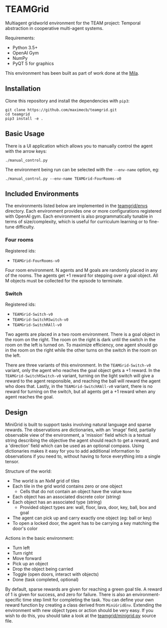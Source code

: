 # TEAMGrid

Multiagent gridworld environment for the TEAM project: Temporal abstraction in cooperative multi-agent systems.

Requirements:
- Python 3.5+
- OpenAI Gym
- NumPy
- PyQT 5 for graphics

This environment has been built as part of work done at the [Mila](https://mila.quebec/en/).

## Installation

Clone this repository and install the dependencies with `pip3`:

```
git clone https://github.com/maximecb/teamgrid.git
cd teamgrid
pip3 install -e .
```

## Basic Usage

There is a UI application which allows you to manually control the agent with the arrow keys:

```
./manual_control.py
```

The environment being run can be selected with the `--env-name` option, eg:

```
./manual_control.py --env-name TEAMGrid-FourRooms-v0
```

## Included Environments

The environments listed below are implemented in the [teamgrid/envs](/teamgrid/envs) directory.
Each environment provides one or more configurations registered with OpenAI gym. Each environment
is also programmatically tunable in terms of size/complexity, which is useful for curriculum learning
or to fine-tune difficulty.

### Four rooms

Registered ids:
- `TEAMGrid-FourRooms-v0`

Four room environment. N agents and M goals are randomly placed in any of the rooms. The agents get +1 reward for stepping over a goal object. All M objects must be collected for the episode to terminate.

### Switch

Registered ids:
- `TEAMGrid-Switch-v0`
- `TEAMGrid-SwitchRSwitch-v0`
- `TEAMGrid-SwitchRAll-v0`

Two agents are placed in a two room environment. There is a goal object in the room on the right. The room on the right is dark until the switch in the room on the left is turned on. To maximize efficiency, one agent should go in the room  on the right while the other turns on the switch in the room on the left.

There are three variants of this environment. In the `TEAMGrid-Switch-v0` variant, only the agent who reaches the goal object gets a +1 reward. In the
`TEAMGrid-SwitchRSwitch-v0` variant, turning on the light switch will give a reward to the agent responsible, and reaching the ball will reward the
agent who does that. Lastly, in the `TEAMGrid-SwitchRAll-v0` variant, there is no reward for turning on the switch, but all agents get a +1 reward
when any agent reaches the goal.

## Design

MiniGrid is built to support tasks involving natural language and sparse rewards.
The observations are dictionaries, with an 'image' field, partially observable
view of the environment, a 'mission' field which is a textual string
describing the objective the agent should reach to get a reward, and a 'direction'
field which can be used as an optional compass. Using dictionaries makes it
easy for you to add additional information to observations
if you need to, without having to force everything into a single tensor.

Structure of the world:
- The world is an NxM grid of tiles
- Each tile in the grid world contains zero or one object
  - Cells that do not contain an object have the value `None`
- Each object has an associated discrete color (string)
- Each object has an associated type (string)
  - Provided object types are: wall, floor, lava, door, key, ball, box and goal
- The agent can pick up and carry exactly one object (eg: ball or key)
- To open a locked door, the agent has to be carrying a key matching the door's color

Actions in the basic environment:
- Turn left
- Turn right
- Move forward
- Pick up an object
- Drop the object being carried
- Toggle (open doors, interact with objects)
- Done (task completed, optional)

By default, sparse rewards are given for reaching a green goal tile. A
reward of 1 is given for success, and zero for failure. There is also an
environment-specific time step limit for completing the task.
You can define your own reward function by creating a class derived
from `MiniGridEnv`. Extending the environment with new object types or action
should be very easy. If you wish to do this, you should take a look at the
[teamgrid/minigrid.py](teamgrid/minigrid.py) source file.
